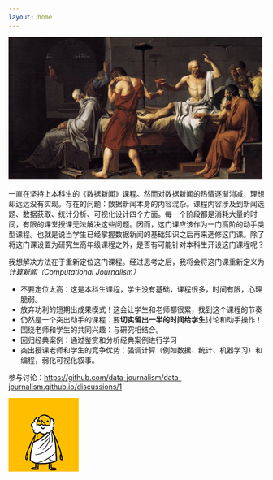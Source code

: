 ```yaml
---
layout: home
---
```


![](https://raw.githubusercontent.com/chengjun/chengjun/main/tt.gif)



一直在坚持上本科生的《数据新闻》课程。然而对数据新闻的热情逐渐消减，理想却远远没有实现。存在的问题：数据新闻本身的内容混杂。课程内容涉及到新闻选题、数据获取、统计分析、可视化设计四个方面。每一个阶段都是消耗大量的时间，有限的课堂授课无法解决这些问题。因而，这门课应该作为一门高阶的动手类型课程。也就是说当学生已经掌握数据新闻的基础知识之后再来选修这门课。除了将这门课设置为研究生高年级课程之外，是否有可能针对本科生开设这门课程呢？

我想解决方法在于重新定位这门课程。经过思考之后，我将会将这门课重新定义为 *计算新闻（Computational Journalism）*

- 不要定位太高：这是本科生课程，学生没有基础，课程很多，时间有限，心理脆弱。
- 放弃功利的短期出成果模式！这会让学生和老师都很累，找到这个课程的节奏
- 仍然是一个突出动手的课程：要**切实留出一半的时间给学生**讨论和动手操作！
- 围绕老师和学生的共同兴趣：与研究相结合。
- 回归经典案例：通过鉴赏和分析经典案例进行学习
- 突出授课老师和学生的竞争优势：强调计算（例如数据、统计、机器学习）和编程，弱化可视化叙事。

参与讨论：https://github.com/data-journalism/data-journalism.github.io/discussions/1

![](socrates_jump.gif)
